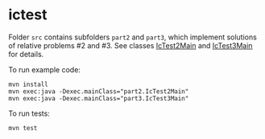 # ictest

Folder `src` contains subfolders `part2` and `part3`, which implement solutions of relative problems #2 and #3.
See classes [IcTest2Main](https://github.com/bfrola/ictest/blob/master/src/main/java/part2/IcTest2Main.java) and [IcTest3Main](https://github.com/bfrola/ictest/blob/master/src/main/java/part3x/IcTest3Main.java) for details.

To run example code:

```
mvn install
mvn exec:java -Dexec.mainClass="part2.IcTest2Main"
mvn exec:java -Dexec.mainClass="part3.IcTest3Main"
```

To run tests:
```
mvn test
```
